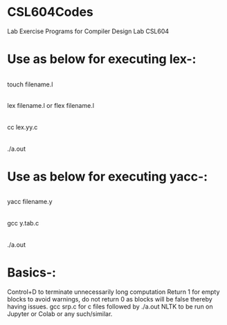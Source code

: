 # CSL604Codes
Lab Exercise Programs for Compiler Design Lab CSL604
######
# Use as below for executing lex-:
######
touch filename.l
######
lex filename.l or flex filename.l
######
cc lex.yy.c
######
./a.out
######
# Use as below for executing yacc-:
######
yacc filename.y
######
gcc y.tab.c
######
./a.out
######
# Basics-:
Control+D to terminate unnecessarily long computation
Return 1 for empty blocks to avoid warnings, do not return 0 as blocks will be false thereby having issues.
gcc srp.c for c files followed by ./a.out
NLTK to be run on Jupyter or Colab or any such/similar.
